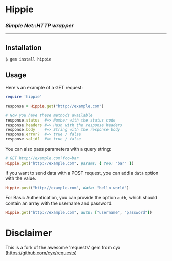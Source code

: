 # Hippie
### _Simple Net::HTTP wrapper_
---

## Installation

    $ gem install hippie

## Usage
Here's an example of a GET request:

```ruby
require 'hippie'

response = Hippie.get("http://example.com")

# Now you have these methods available
response.status  #=> Number with the status code
response.headers #=> Hash with the response headers
response.body    #=> String with the response body
response.error?  #=> true / false
response.valid?  #=> true / false
```

You can also pass parameters with a query string:

```ruby
# GET http://example.com?foo=bar
Hippie.get("http://example.com", params: { foo: "bar" })
```

If you want to send data with a POST request, you can add a `data`
option with the value.

```ruby
Hippie.post("http://example.com", data: "hello world")
```

For Basic Authentication, you can provide the option `auth`, which
should contain an array with the username and password:

```ruby
Hippie.get("http://example.com", auth: ["username", "password"])
```

# Disclaimer
This is a fork of the awesome 'requests' gem from cyx (https://github.com/cyx/requests)
